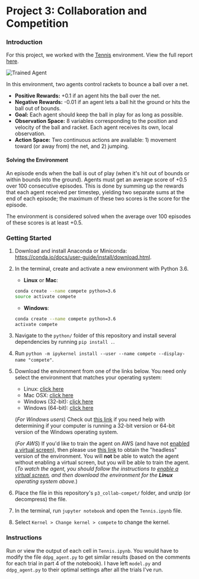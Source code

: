 [//]: # (Image References)

[image1]: https://user-images.githubusercontent.com/10624937/42135623-e770e354-7d12-11e8-998d-29fc74429ca2.gif "Trained Agent"

# Project 3: Collaboration and Competition

### Introduction

For this project, we worked with the [Tennis](https://github.com/Unity-Technologies/ml-agents/blob/master/docs/Learning-Environment-Examples.md#tennis) environment. View the full report [here](https://github.com/mrbarbasa/drlnd-projects/blob/master/p3_collab-compet/Report.md).

![Trained Agent][image1]

In this environment, two agents control rackets to bounce a ball over a net.
- **Positive Rewards:** +0.1 if an agent hits the ball over the net.
- **Negative Rewards:** -0.01 if an agent lets a ball hit the ground or hits the ball out of bounds.
- **Goal:** Each agent should keep the ball in play for as long as possible.
- **Observation Space:** 8 variables corresponding to the position and velocity of the ball and racket. Each agent receives its own, local observation.
- **Action Space:** Two continuous actions are available: 1) movement toward (or away from) the net, and 2) jumping.

#### Solving the Environment

An episode ends when the ball is out of play (when it's hit out of bounds or within bounds into the ground). Agents must get an average score of +0.5 over 100 consecutive episodes. This is done by summing up the rewards that each agent received per timestep, yielding two separate sums at the end of each episode; the maximum of these two scores is the score for the episode.

The environment is considered solved when the average over 100 episodes of these scores is at least +0.5.

### Getting Started

1. Download and install Anaconda or Miniconda: https://conda.io/docs/user-guide/install/download.html.
1. In the terminal, create and activate a new environment with Python 3.6.
    - __Linux__ or __Mac__:
    ```bash
    conda create --name compete python=3.6
    source activate compete
    ```
    - __Windows__:
    ```bash
    conda create --name compete python=3.6
    activate compete
    ```
1. Navigate to the `python/` folder of this repository and install several dependencies by running `pip install .`.
1. Run `python -m ipykernel install --user --name compete --display-name "compete"`.

1. Download the environment from one of the links below.  You need only select the environment that matches your operating system:
    - Linux: [click here](https://s3-us-west-1.amazonaws.com/udacity-drlnd/P3/Tennis/Tennis_Linux.zip)
    - Mac OSX: [click here](https://s3-us-west-1.amazonaws.com/udacity-drlnd/P3/Tennis/Tennis.app.zip)
    - Windows (32-bit): [click here](https://s3-us-west-1.amazonaws.com/udacity-drlnd/P3/Tennis/Tennis_Windows_x86.zip)
    - Windows (64-bit): [click here](https://s3-us-west-1.amazonaws.com/udacity-drlnd/P3/Tennis/Tennis_Windows_x86_64.zip)

    (_For Windows users_) Check out [this link](https://support.microsoft.com/en-us/help/827218/how-to-determine-whether-a-computer-is-running-a-32-bit-version-or-64) if you need help with determining if your computer is running a 32-bit version or 64-bit version of the Windows operating system.

    (_For AWS_) If you'd like to train the agent on AWS (and have not [enabled a virtual screen](https://github.com/Unity-Technologies/ml-agents/blob/master/docs/Training-on-Amazon-Web-Service.md)), then please use [this link](https://s3-us-west-1.amazonaws.com/udacity-drlnd/P3/Tennis/Tennis_Linux_NoVis.zip) to obtain the "headless" version of the environment.  You will **not** be able to watch the agent without enabling a virtual screen, but you will be able to train the agent.  (_To watch the agent, you should follow the instructions to [enable a virtual screen](https://github.com/Unity-Technologies/ml-agents/blob/master/docs/Training-on-Amazon-Web-Service.md), and then download the environment for the **Linux** operating system above._)

1. Place the file in this repository's `p3_collab-compet/` folder, and unzip (or decompress) the file.
1. In the terminal, run `jupyter notebook` and open the `Tennis.ipynb` file.
1. Select `Kernel > Change kernel > compete` to change the kernel.

### Instructions

Run or view the output of each cell in `Tennis.ipynb`. You would have to modify the file `ddpg_agent.py` to get similar results (based on the comments for each trial in part 4 of the notebook). I have left `model.py` and `ddpg_agent.py` to their optimal settings after all the trials I've run.
